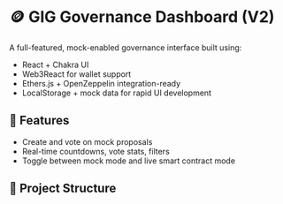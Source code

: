 # 🪙 GIG Governance Dashboard (V2)

A full-featured, mock-enabled governance interface built using:
- React + Chakra UI
- Web3React for wallet support
- Ethers.js + OpenZeppelin integration-ready
- LocalStorage + mock data for rapid UI development

## 🧪 Features
- Create and vote on mock proposals
- Real-time countdowns, vote stats, filters
- Toggle between mock mode and live smart contract mode

## 🧱 Project Structure

